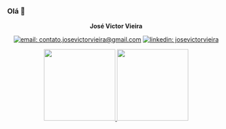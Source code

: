 ### Olá 👋
<div align="center">
  <b>José Victor Vieira</b>

[![email: contato.josevictorvieira@gmail.com](https://img.shields.io/static/v1?label=Email&message=%20&color=8B89CC&labelColor=8B89CC&logoColor=FFF&style=for-the-badge&logo=protonmail)](contato.josevictorvieira@gmail.com)
[![linkedin: josevictorvieira](https://img.shields.io/static/v1?label=Linkedin&message=%20&color=0077B5&labelColor=0077B5&logoColor=FFF&style=for-the-badge&logo=linkedin)](https://www.linkedin.com/in/josevictorvieira/)

<div>
  <a href="https://github.com/CR10L02k">
  <img height="165em" src="https://github-readme-stats.vercel.app/api?username=CR10L02k&show_icons=true&theme=midnight-purple&include_all_commits=true&count_private=true"/>
  <img height="165em" src="https://github-readme-stats.vercel.app/api/top-langs/?username=CR10L02k&layout=compact&langs_count=16&theme=midnight-purple"/>
</div>

</div>
